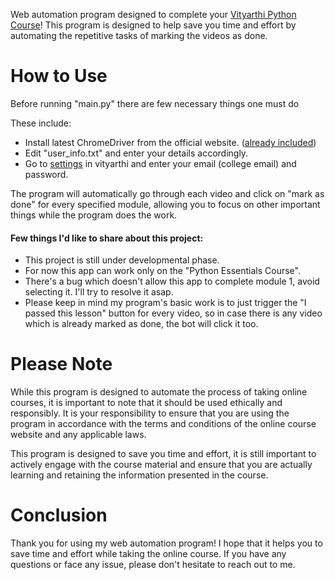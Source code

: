 Web automation program designed to complete your [Vityarthi Python Course](https://vityarthi.com/course/Python-Essentials)! This program is designed to help save you time and effort by automating the repetitive tasks of marking the videos as done.

# How to Use
Before running "main.py" there are few necessary things one must do

These include:

- Install latest ChromeDriver from the official website. ([already included](https://github.com/arpy8/vityarthi-course-completer/blob/main/assets/chromedriver.exe))
- Edit "user_info.txt" and enter your details accordingly. 
- Go to [settings](https://vityarthi.com/panel/setting) in vityarthi and enter your email (college email) and password.

The program will automatically go through each video and click on "mark as done" for every specified module, allowing you to focus on other important things while the program does the work. 

#### Few things I'd like to share about this project:
- This project is still under developmental phase.
- For now this app can work only on the "Python Essentials Course".
- There's a bug which doesn't allow this app to complete module 1, avoid selecting it. I'll try to resolve it asap.
- Please keep in mind my program's basic work is to just trigger the "I passed this lesson" button for every video, so in case there is any video which is already marked as done, the bot will click it too.

# Please Note
While this program is designed to automate the process of taking online courses, it is important to note that it should be used ethically and responsibly. It is your responsibility to ensure that you are using the program in accordance with the terms and conditions of the online course website and any applicable laws. 

This program is designed to save you time and effort, it is still important to actively engage with the course material and ensure that you are actually learning and retaining the information presented in the course.

# Conclusion
Thank you for using my web automation program! I hope that it helps you to save time and effort while taking the online course. If you have any questions or face any issue, please don't hesitate to reach out to me.
